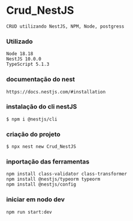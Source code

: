 # Crud_NestJS
    CRUD utilizando NestJS, NPM, Node, postgress

### Utilizado
    Node 18.18
    NestJS 10.0.0
    TypeScript 5.1.3

### documentação do nest
    https://docs.nestjs.com/#installation

### instalação do cli nestJS
    $ npm i @nestjs/cli

### criação do projeto
    $ npx nest new Crud_NestJS

### inportação das ferramentas
    npm install class-validator class-transformer
    npm install @nestjs/typeorm typeorm
    npm install @nestjs/config

### iniciar em nodo dev
    npm run start:dev
